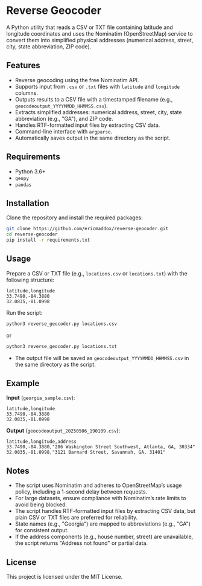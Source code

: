 # Reverse Geocoder

A Python utility that reads a CSV or TXT file containing latitude and longitude coordinates and uses the Nominatim (OpenStreetMap) service to convert them into simplified physical addresses (numerical address, street, city, state abbreviation, ZIP code).

## Features

- Reverse geocoding using the free Nominatim API.
- Supports input from `.csv` or `.txt` files with `latitude` and `longitude` columns.
- Outputs results to a CSV file with a timestamped filename (e.g., `geocodeoutput_YYYYMMDD_HHMMSS.csv`).
- Extracts simplified addresses: numerical address, street, city, state abbreviation (e.g., "GA"), and ZIP code.
- Handles RTF-formatted input files by extracting CSV data.
- Command-line interface with `argparse`.
- Automatically saves output in the same directory as the script.

## Requirements

- Python 3.6+
- `geopy`
- `pandas`

## Installation

Clone the repository and install the required packages:

```bash
git clone https://github.com/ericmaddox/reverse-geocoder.git
cd reverse-geocoder
pip install -r requirements.txt
```

## Usage

Prepare a CSV or TXT file (e.g., `locations.csv` or `locations.txt`) with the following structure:

```
latitude,longitude
33.7490,-84.3880
32.0835,-81.0998
```

Run the script:

```bash
python3 reverse_geocoder.py locations.csv
```

or

```bash
python3 reverse_geocoder.py locations.txt
```

- The output file will be saved as `geocodeoutput_YYYYMMDD_HHMMSS.csv` in the same directory as the script.

## Example

**Input** (`georgia_sample.csv`):

```
latitude,longitude
33.7490,-84.3880
32.0835,-81.0998
```

**Output** (`geocodeoutput_20250506_190109.csv`):

```
latitude,longitude,address
33.7490,-84.3880,"206 Washington Street Southwest, Atlanta, GA, 30334"
32.0835,-81.0998,"3121 Barnard Street, Savannah, GA, 31401"
```

## Notes

- The script uses Nominatim and adheres to OpenStreetMap’s usage policy, including a 1-second delay between requests.
- For large datasets, ensure compliance with Nominatim’s rate limits to avoid being blocked.
- The script handles RTF-formatted input files by extracting CSV data, but plain CSV or TXT files are preferred for reliability.
- State names (e.g., "Georgia") are mapped to abbreviations (e.g., "GA") for consistent output.
- If the address components (e.g., house number, street) are unavailable, the script returns "Address not found" or partial data.

## License

This project is licensed under the MIT License.
